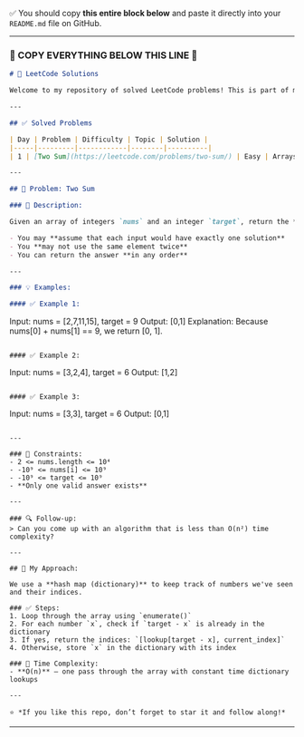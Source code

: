 ✅ You should copy **this entire block below** and paste it directly into your `README.md` file on GitHub.

---

### 🔽 COPY EVERYTHING BELOW THIS LINE 🔽

```markdown
# 🧠 LeetCode Solutions

Welcome to my repository of solved LeetCode problems! This is part of my personal DSA learning journey and my **100 Days of LeetCode Challenge**.

---

## ✅ Solved Problems

| Day | Problem | Difficulty | Topic | Solution |
|-----|---------|------------|--------|----------|
| 1 | [Two Sum](https://leetcode.com/problems/two-sum/) | Easy | Arrays, Hash Table | [View Code](./Arrays/0001_Two_Sum.py) |

---

## 📌 Problem: Two Sum

### 📝 Description:

Given an array of integers `nums` and an integer `target`, return the **indices of the two numbers** such that they add up to the target.

- You may **assume that each input would have exactly one solution**
- You **may not use the same element twice**
- You can return the answer **in any order**

---

### 💡 Examples:

#### ✅ Example 1:
```

Input: nums = \[2,7,11,15], target = 9
Output: \[0,1]
Explanation: Because nums\[0] + nums\[1] == 9, we return \[0, 1].

```

#### ✅ Example 2:
```

Input: nums = \[3,2,4], target = 6
Output: \[1,2]

```

#### ✅ Example 3:
```

Input: nums = \[3,3], target = 6
Output: \[0,1]

```

---

### 📏 Constraints:
- 2 <= nums.length <= 10⁴  
- -10⁹ <= nums[i] <= 10⁹  
- -10⁹ <= target <= 10⁹  
- **Only one valid answer exists**

---

### 🔍 Follow-up:
> Can you come up with an algorithm that is less than O(n²) time complexity?

---

## 🔧 My Approach:

We use a **hash map (dictionary)** to keep track of numbers we've seen and their indices.

### ✅ Steps:
1. Loop through the array using `enumerate()`
2. For each number `x`, check if `target - x` is already in the dictionary
3. If yes, return the indices: `[lookup[target - x], current_index]`
4. Otherwise, store `x` in the dictionary with its index

### 🧠 Time Complexity:
- **O(n)** — one pass through the array with constant time dictionary lookups

---

⭐ *If you like this repo, don’t forget to star it and follow along!*
```

---


